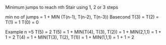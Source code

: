 Minimum jumps to reach nth Stair using 1, 2 or 3 steps

min no of jumps = 1 + MIN (T(n-1), T(n-2), T(n-3))
Basecond
T(3) = T(2) = T(1) = 1
T(0) = 0


Example n =5 
T(5) = 2
T(5) = 1 + MIN(T(4), T(3), T(2)) =  1 + MIN(2,1,1) = 1 + 1 = 2
T(4) = 1 + MIN(T(3), T(2), T(1)) = 1 + MIN(1,1,1) = 1 + 1 = 2